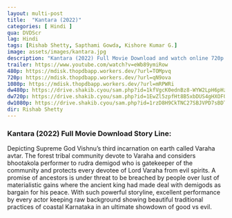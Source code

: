 ```yaml
---
layout: multi-post
title:  "Kantara (2022)"
categories: [ Hindi ]
qua: DVDScr
lag: Hindi
tags: [Rishab Shetty, Sapthami Gowda, Kishore Kumar G.]
image: assets/images/kantara.jpg
description: "Kantara (2022) Full Movie Download and watch online 720p low file size 500 mb."
trailer: https://www.youtube.com/watch?v=eWb89ymiRow
480p: https://mdisk.thopdbapp.workers.dev/?url=TOMpvq
720p: https://mdisk.thopdbapp.workers.dev/?url=qN9ova
1080p: https://mdisk.thopdbapp.workers.dev/?url=mRPWRi
dw480p: https://drive.shakib.cyou/sam.php?id=1kfVgcK0ednBz8-WYW2LpH6pHzXOUvkZy
dw720p: https://drive.shakib.cyou/sam.php?id=1EwZl5zpfHt8B5xbDUS4gHXOFOwCoDAKV
dw1080p: https://drive.shakib.cyou/sam.php?id=1rzD8H9CkTNC27SBJVPD7sBDTw6hCqF-w
dir: Rishab Shetty
---
```


### Kantara (2022) Full Movie Download Story Line:
Depicting Supreme God Vishnu’s third incarnation on earth called Varaha avtar. The forest tribal community devote to Varaha and considers bhootakola performer to rudra demigod who is gatekeeper of the community and protects every devotee of Lord Varaha from evil spirits. A promise of ancestors is under threat to be breached by people over lust of materialistic gains where the ancient king had made deal with demigods as bargain for his peace. With such powerful storyline, excellent performance by every actor keeping raw background showing beautiful traditional practices of coastal Karnataka in an ultimate showdown of good vs evil.









